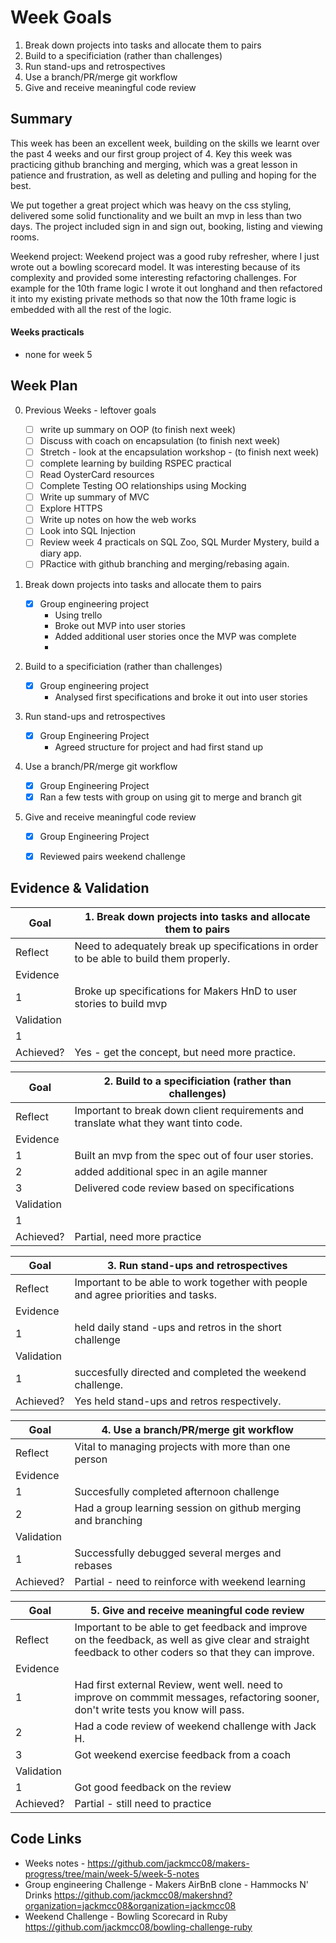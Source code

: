 # Week Goals

1. Break down projects into tasks and allocate them to pairs
2. Build to a specificiation (rather than challenges)
3. Run stand-ups and retrospectives
4. Use a branch/PR/merge git workflow
5. Give and receive meaningful code review

## Summary

This week has been an excellent week, building on the skills we learnt over the past 4 weeks and our first group project of 4. Key this week was practicing github branching and merging, which was a great lesson in patience and frustration, as well as deleting and pulling and hoping for the best.

We put together a great project which was heavy on the css styling, delivered some solid functionality and we built an mvp in less than two days. The project included sign in and sign out, booking, listing and viewing rooms.

Weekend project: Weekend project was a good ruby refresher, where I just wrote out a bowling scorecard model. It was interesting because of its complexity and provided some interesting refactoring challenges. For example for the 10th frame logic I wrote it out longhand and then refactored it into my existing private methods so that now the 10th frame logic is embedded with all the rest of the logic.



#### Weeks practicals

- none for week 5


## Week Plan

0. Previous Weeks - leftover goals

    - [ ] write up summary on OOP (to finish next week)
    - [ ] Discuss with coach on encapsulation (to finish next week)
    - [ ] Stretch - look at the encapsulation workshop - (to finish next week)
    - [ ] complete learning by building RSPEC practical
    - [ ] Read OysterCard resources
    - [ ] Complete Testing OO relationships using Mocking
    - [ ] Write up summary of MVC
    - [ ] Explore HTTPS
    - [ ] Write up notes on how the web works
    - [ ] Look into SQL Injection
    - [ ] Review week 4 practicals on SQL Zoo, SQL Murder Mystery, build a diary app.
    - [ ] PRactice with github branching and merging/rebasing again.

1. Break down projects into tasks and allocate them to pairs
    - [x] Group engineering project
        - Using trello
        - Broke out MVP into user stories
        - Added additional user stories once the MVP was complete
        -
2. Build to a specificiation (rather than challenges)
    - [x] Group engineering project
        - Analysed first specifications and broke it out into user stories
3. Run stand-ups and retrospectives
    - [x] Group Engineering Project
        - Agreed structure for project and had first stand up
4. Use a branch/PR/merge git workflow
    - [x] Group Engineering Project
    - [x] Ran a few tests with group on using git to merge and branch git
5. Give and receive meaningful code review
    - [x] Group Engineering Project
    - [x] Reviewed pairs weekend challenge



## Evidence & Validation

 | Goal  | **1. Break down projects into tasks and allocate them to pairs** |
 |---|---|
 |Reflect| Need to adequately break up specifications in order to be able to build them properly.  |
 | Evidence |
 | 1 | Broke up specifications for Makers HnD to user stories to build mvp |
 | Validation|
 | 1 | |
 |Achieved?| Yes - get the concept, but need more practice.|

  | Goal  | **2. Build to a specificiation (rather than challenges)** |
 |---|---|
 |Reflect| Important to break down client requirements and translate what they want tinto code. |
 | Evidence |
 | 1 | Built an mvp from the spec out of four user stories. |
 | 2 | added additional spec in an agile manner |
 | 3 | Delivered code review based on specifications |
 | Validation|
 | 1 | |
 |Achieved?| Partial, need more practice|

  | Goal  | **3. Run stand-ups and retrospectives** |
 |---|---|
 |Reflect| Important to be able to work together with people and agree priorities and tasks. |
 | Evidence |
 | 1 | held daily stand -ups and retros in the short challenge |
 | Validation|
 | 1 | succesfully directed and completed the weekend challenge. |
 |Achieved?| Yes held stand-ups and retros respectively. |

  | Goal  | **4. Use a branch/PR/merge git workflow** |
 |---|---|
 |Reflect| Vital to managing projects with more than one person |
 | Evidence |
 | 1 | Succesfully completed afternoon challenge |
 | 2 | Had a group learning session on github merging and branching |
 | Validation|
 | 1 | Successfully debugged several merges and rebases |
 |Achieved?| Partial - need to reinforce with weekend learning |

  | Goal  | **5. Give and receive meaningful code review** |
 |---|---|
 |Reflect| Important to be able to get feedback and improve on the feedback, as well as give clear and straight feedback to other coders so that they can improve. |
 | Evidence |
 | 1 | Had first external Review, went well. need to improve on commmit messages, refactoring sooner, don't write tests you know will pass. |
 | 2 | Had a code review of weekend challenge with Jack H. |
 | 3 | Got weekend exercise feedback from a coach |
 | Validation|
 | 1 | Got good feedback on the review |
 |Achieved?| Partial - still need to practice |


  ## Code Links

 - Weeks notes - https://github.com/jackmcc08/makers-progress/tree/main/week-5/week-5-notes
 - Group engineering Challenge - Makers AirBnB clone - Hammocks N' Drinks https://github.com/jackmcc08/makershnd?organization=jackmcc08&organization=jackmcc08
 - Weekend Challenge - Bowling Scorecard in Ruby https://github.com/jackmcc08/bowling-challenge-ruby
